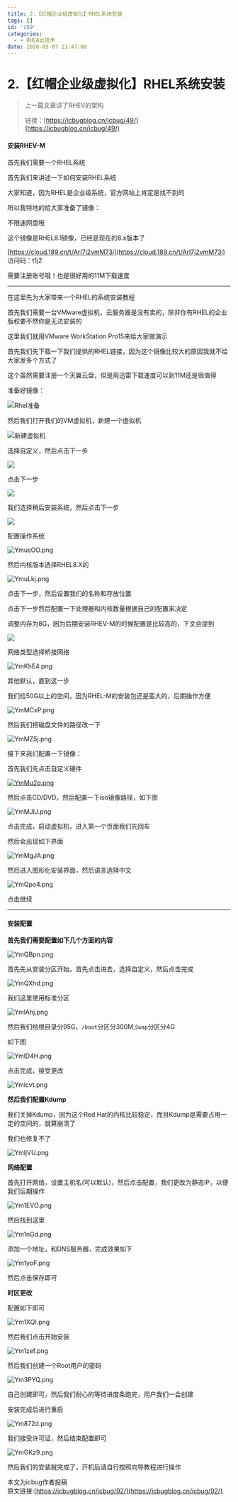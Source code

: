 ```yaml
---
title: 2.【红帽企业级虚拟化】RHEL系统安装
tags: []
id: '159'
categories:
  - - RHCA云技术
date: 2020-05-07 21:47:00
---
```


# 2.【红帽企业级虚拟化】RHEL系统安装

> 上一篇文章讲了RHEV的架构
> 
> 链接：[https://icbugblog.cn/icbug/49/](https://icbugblog.cn/icbug/49/)

#### 安装RHEV-M

首先我们需要一个RHEL系统

首先我们来讲述一下如何安装RHEL系统

大家知道，因为RHEL是企业级系统，官方网站上肯定是找不到的

所以我特地的给大家准备了镜像：

不限速网盘哦

这个镜像是RHEL8.1镜像，已经是现在的8.x版本了

[https://cloud.189.cn/t/ArI7j2vmM73i](https://cloud.189.cn/t/ArI7j2vmM73i)  
访问码：t1j2

需要注册账号哦！也是很好用的11M下载速度

* * *

在这里先为大家带来一个RHEL的系统安装教程

首先我们需要一台VMware虚拟机，云服务器是没有卖的，除非你有RHEL的企业版权要不然你是无法安装的

这里我们就用VMware WorkStation Pro15来给大家做演示

首先我们先下载一下我们提供的RHEL链接，因为这个镜像比较大的原因我就不给大家发多个方式了

这个虽然需要注册一个天翼云盘，但是用迅雷下载速度可以到11M还是很值得

准备好镜像：

![Rhel准备](https://s1.ax1x.com/2020/05/07/Ymmx5n.png "Rhel准备")

然后我们打开我们的VM虚拟机，新建一个虚拟机

![新建虚拟机](https://s1.ax1x.com/2020/05/07/Ymnn8x.png "新建虚拟机")

选择自定义，然后点击下一步

![](https://s1.ax1x.com/2020/05/07/YmnURP.png)

点击下一步

![](https://s1.ax1x.com/2020/05/07/YmnHiR.png)

我们选择稍后安装系统，然后点击下一步

![](https://s1.ax1x.com/2020/05/07/YmuGOU.png)

配置操作系统

![YmusOO.png](https://s1.ax1x.com/2020/05/07/YmusOO.png "YmusOO.png")

然后内核版本选择RHEL8.X的

![YmuLkj.png](https://s1.ax1x.com/2020/05/07/YmuLkj.png "YmuLkj.png")

点击下一步，然后设置我们的名称和存放位置

点击下一步然后配置一下处理器和内核数量根据自己的配置来决定

调整内存为8G，因为后期安装RHEV-M的时候配置是比较高的，下文会提到

![](https://s1.ax1x.com/2020/05/07/YmKdHg.png)

网络类型选择桥接网络

![YmKhE4.png](https://s1.ax1x.com/2020/05/07/YmKhE4.png "YmKhE4.png")

其他默认，直到这一步

我们给50G以上的空间，因为RHEL-M的安装包还是蛮大的，后期操作方便

![YmMCxP.png](https://s1.ax1x.com/2020/05/07/YmMCxP.png "YmMCxP.png")

然后我们把磁盘文件的路径改一下

![YmMZ5j.png](https://s1.ax1x.com/2020/05/07/YmMZ5j.png "YmMZ5j.png")

接下来我们配置一下镜像：

首先我们先点击自定义硬件

[![YmMu2q.png](https://s1.ax1x.com/2020/05/07/YmMu2q.png "YmMu2q.png")](https://imgchr.com/i/YmMu2q)

然后点击CD/DVD，然后配置一下iso镜像路径，如下图

![YmMJIJ.png](https://s1.ax1x.com/2020/05/07/YmMJIJ.png "YmMJIJ.png")

点击完成，启动虚拟机，进入第一个页面我们先回车

然后会出现如下界面

![YmMgJA.png](https://s1.ax1x.com/2020/05/07/YmMgJA.png "YmMgJA.png")

然后进入图形化安装界面，然后语言选择中文

![YmQpo4.png](https://s1.ax1x.com/2020/05/07/YmQpo4.png "YmQpo4.png")

点击继续

* * *

#### 安装配置

**首先我们需要配置如下几个方面的内容**

![YmQBpn.png](https://s1.ax1x.com/2020/05/07/YmQBpn.png "YmQBpn.png")

首先先从安装分区开始，首先点击进去，选择自定义，然后点击完成

![YmQXhd.png](https://s1.ax1x.com/2020/05/07/YmQXhd.png "YmQXhd.png")

我们这里使用标准分区

![YmlAhj.png](https://s1.ax1x.com/2020/05/07/YmlAhj.png "YmlAhj.png")

然后我们给根目录分95G，`/boot`分区分300M,`Swap`分区分4G

如下图

![YmlD4H.png](https://s1.ax1x.com/2020/05/07/YmlD4H.png "YmlD4H.png")

点击完成，接受更改

![Ymlcvt.png](https://s1.ax1x.com/2020/05/07/Ymlcvt.png "Ymlcvt.png")

**然后我们配置Kdump**

我们关掉Kdump，因为这个Red Hat的内核比较稳定，而且Kdump是需要占用一定的空间的，就算崩溃了

我们也修复不了

![YmljVU.png](https://s1.ax1x.com/2020/05/07/YmljVU.png "YmljVU.png")

**网络配置**

首先打开网络，设置主机名(可以默认)，然后点击配置，我们更改为静态IP，以便我们后期操作

![Ym1EVO.png](https://s1.ax1x.com/2020/05/07/Ym1EVO.png "Ym1EVO.png")

然后找到这里

![Ym1nGd.png](https://s1.ax1x.com/2020/05/07/Ym1nGd.png "Ym1nGd.png")

添加一个地址，和DNS服务器，完成效果如下

![Ym1yoF.png](https://s1.ax1x.com/2020/05/07/Ym1yoF.png "Ym1yoF.png")

然后点击保存即可

**时区更改**

配置如下即可

![Ym1XQI.png](https://s1.ax1x.com/2020/05/07/Ym1XQI.png "Ym1XQI.png")

然后我们点击开始安装

![Ym1zef.png](https://s1.ax1x.com/2020/05/07/Ym1zef.png "Ym1zef.png")

然后我们创建一个Root用户的密码

![Ym3PYQ.png](https://s1.ax1x.com/2020/05/07/Ym3PYQ.png "Ym3PYQ.png")

自己创建即可，然后我们耐心的等待进度条跑完，用户我们一会创建

安装完成后进行重启

![Ym872d.png](https://s1.ax1x.com/2020/05/07/Ym872d.png "Ym872d.png")

我们接受许可证，然后结束配置即可

![YmGKz9.png](https://s1.ax1x.com/2020/05/07/YmGKz9.png "YmGKz9.png")

然后我们的安装就完成了，开机后请自行按照向导教程进行操作

本文为icbug作者投稿  
原文链接:[https://icbugblog.cn/icbug/92/](https://icbugblog.cn/icbug/92/)